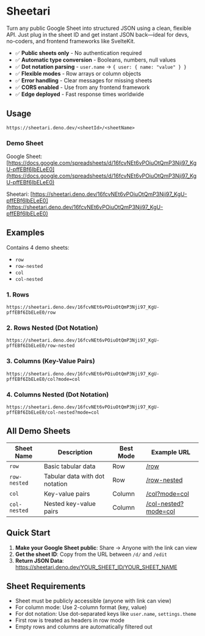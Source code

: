 # Sheetari

Turn any public Google Sheet into structured JSON using a clean, flexible API. Just plug in the sheet ID and get instant JSON back—ideal for devs, no-coders, and frontend frameworks like SvelteKit.

- ✅ **Public sheets only** - No authentication required
- ✅ **Automatic type conversion** - Booleans, numbers, null values
- ✅ **Dot notation parsing** - `user.name` → `{ user: { name: "value" } }`
- ✅ **Flexible modes** - Row arrays or column objects
- ✅ **Error handling** - Clear messages for missing sheets
- ✅ **CORS enabled** - Use from any frontend framework
- ✅ **Edge deployed** - Fast response times worldwide

## Usage

`https://sheetari.deno.dev/<sheetId>/<sheetName>`

### Demo Sheet

Google Sheet: [https://docs.google.com/spreadsheets/d/16fcvNEt6vPOiuOtQmP3Nji97_KgU-pffEBf6IbELeE0](https://docs.google.com/spreadsheets/d/16fcvNEt6vPOiuOtQmP3Nji97_KgU-pffEBf6IbELeE0)

Sheetari: [https://sheetari.deno.dev/16fcvNEt6vPOiuOtQmP3Nji97_KgU-pffEBf6IbELeE0](https://sheetari.deno.dev/16fcvNEt6vPOiuOtQmP3Nji97_KgU-pffEBf6IbELeE0)


## Examples

Contains 4 demo sheets: 
- `row`
- `row-nested`
- `col`
- `col-nested`

### 1. Rows 
```
https://sheetari.deno.dev/16fcvNEt6vPOiuOtQmP3Nji97_KgU-pffEBf6IbELeE0/row
```

### 2. Rows Nested (Dot Notation)
```
https://sheetari.deno.dev/16fcvNEt6vPOiuOtQmP3Nji97_KgU-pffEBf6IbELeE0/row-nested
```

### 3. Columns (Key-Value Pairs)
```
https://sheetari.deno.dev/16fcvNEt6vPOiuOtQmP3Nji97_KgU-pffEBf6IbELeE0/col?mode=col
```

### 4. Columns Nested (Dot Notation)
```
https://sheetari.deno.dev/16fcvNEt6vPOiuOtQmP3Nji97_KgU-pffEBf6IbELeE0/col-nested?mode=col
```

## All Demo Sheets

| Sheet Name | Description | Best Mode | Example URL |
|------------|-------------|-----------|-------------|
| `row` | Basic tabular data | Row | [/row](https://sheetari.deno.dev/16fcvNEt6vPOiuOtQmP3Nji97_KgU-pffEBf6IbELeE0/row) |
| `row-nested` | Tabular data with dot notation | Row | [/row-nested](https://sheetari.deno.dev/16fcvNEt6vPOiuOtQmP3Nji97_KgU-pffEBf6IbELeE0/row-nested) |
| `col` | Key-value pairs | Column | [/col?mode=col](https://sheetari.deno.dev/16fcvNEt6vPOiuOtQmP3Nji97_KgU-pffEBf6IbELeE0/col?mode=col) |
| `col-nested` | Nested key-value pairs | Column | [/col-nested?mode=col](https://sheetari.deno.dev/16fcvNEt6vPOiuOtQmP3Nji97_KgU-pffEBf6IbELeE0/col-nested?mode=col) |

## Quick Start

1. **Make your Google Sheet public**: Share → Anyone with the link can view
2. **Get the sheet ID**: Copy from the URL between `/d/` and `/edit`
3. **Return JSON Data**: https://sheetari.deno.dev/YOUR_SHEET_ID/YOUR_SHEET_NAME

## Sheet Requirements

- Sheet must be publicly accessible (anyone with link can view)
- For column mode: Use 2-column format (key, value)
- For dot notation: Use dot-separated keys like `user.name`, `settings.theme`
- First row is treated as headers in row mode
- Empty rows and columns are automatically filtered out
